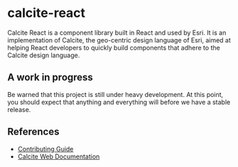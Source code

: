 # calcite-react
Calcite React is a component library built in React and used by Esri. It is an implementation of Calcite, the geo-centric design language of Esri, aimed at helping React developers to quickly build components that adhere to the Calcite design language.

## A work in progress
Be warned that this project is still under heavy development. At this point, you should expect that anything and everything will before we have a stable release.

## References
* [Contributing Guide](CONTRIBUTING.md)
* [Calcite Web Documentation](http://esri.github.io/calcite-web/documentation/)
